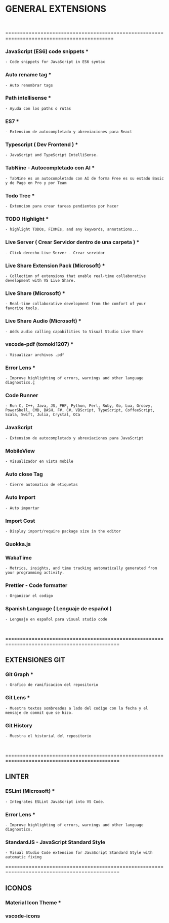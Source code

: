 

# GENERAL EXTENSIONS 

<br>

===========================================================================================

### JavaScript (ES6) code snippets      *
    - Code snippets for JavaScript in ES6 syntax


### Auto rename tag * 
    - Auto renombrar tags


### Path intellisense *
    - Ayuda con los paths o rutas

### ES7     *
    - Extension de autocompletado y abreviaciones para React


### Typescript ( Dev Frontend ) *
    - JavaScript and TypeScript IntelliSense.


### TabNine - Autocompletado con AI     *
    - TabNine es un autocompletado con AI de forma Free es su estado Basic y de Pago en Pro y por Team


### Todo Tree   *
    - Extencion para crear tareas pendientes por hacer 


### TODO Highlight  *
    - highlight TODOs, FIXMEs, and any keywords, annotations...


### Live Server ( Crear Servidor dentro de una carpeta )    *
    - Click derecho Live Server - Crear servidor


### Live Share Extension Pack (Microsoft)   *
    - Collection of extensions that enable real-time collaborative development with VS Live Share.


### Live Share (Microsoft)  *
    - Real-time collaborative development from the comfort of your favorite tools.


### Live Share Audio (Microsoft)    *
    - Adds audio calling capabilities to Visual Studio Live Share


### vscode-pdf (tomoki1207) *
    - Visualizar archivos .pdf


### Error Lens      *
    - Improve highlighting of errors, warnings and other language diagnostics.ç


### Code Runner     
    - Run C, C++, Java, JS, PHP, Python, Perl, Ruby, Go, Lua, Groovy, PowerShell, CMD, BASH, F#, C#, VBScript, TypeScript, CoffeeScript, Scala, Swift, Julia, Crystal, OCa


### JavaScript      
    - Extension de autocompletado y abreviaciones para JavaScript 


### MobileView 
    - Visualizador en vista mobile


### Auto close Tag 
    - Cierre automatico de etiquetas


### Auto Import 
    - Auto importar


### Import Cost
    - Display import/require package size in the editor


### Quokka.js


### WakaTime
    - Metrics, insights, and time tracking automatically generated from your programming activity.


### Prettier - Code formatter 
    - Organizar el codigo


### Spanish Language  ( Lenguaje de español )   
    - Lenguaje en español para visual studio code



<br>


=============================================================================================

## EXTENSIONES GIT


### Git Graph   *
    - Grafico de ramificacion del repositorio

### Git Lens    *
    - Muestra textos sombreados a lado del codigo con la fecha y el mensaje de commit que se hizo.


### Git History
    - Muestra el historial del repositorio

<br>


=============================================================================================

## LINTER

### ESLint (Microsoft)      *
    - Integrates ESLint JavaScript into VS Code.


### Error Lens  *
    - Improve highlighting of errors, warnings and other language diagnostics.

### StandardJS - JavaScript Standard Style
    - Visual Studio Code extension for JavaScript Standard Style with automatic fixing



=============================================================================================

## ICONOS

### Material Icon Theme     *

### vscode-icons





